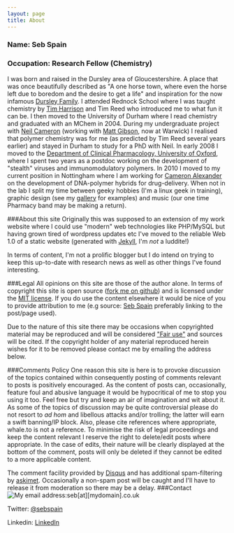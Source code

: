 ```yaml
--- 
layout: page 
title: About 
--- 
```

### Name: Seb Spain
### Occupation: Research Fellow (Chemistry) 
I was born and raised in the Dursley area of Gloucestershire. A place that was once beautifully described as "A one horse town, where even the horse left due to boredom and the desire to get a life" and inspiration for the now infamous [Dursley Family](http://en.wikipedia.org/wiki/Dursley_family#The_Dursleys). I attended Rednock School where I was taught chemistry by [Tim Harrison](http://www.chemlabs.bris.ac.uk/bios/Tim_Harrison.html) and Tim Reed who introduced me to what fun it can be. I then moved to the University of Durham where I read chemistry and graduated with an MChem in 2004. During my undergraduate project with [Neil Cameron](http://www.dur.ac.uk/chemistry/staff/profile/?id=173) (working with [Matt Gibson](http://www2.warwick.ac.uk/fac/sci/chemistry/research/gibson/),
now at Warwick) I realised that polymer chemistry was for me (as predicted by Tim Reed several years earlier) and stayed in Durham to study for a PhD with Neil. In early 2008 I moved to the [Department of Clinical Pharmacology, University of Oxford](http://www.clinpharm.ox.ac.uk/), where I spent two years as a postdoc working on the development of "stealth" viruses and immunomodulatory polymers. In 2010 I moved to my current position in Nottingham where I am working for [Cameron Alexander](http://www.nottingham.ac.uk/pharmacy/people/cameron.alexander) on the development of DNA-polymer hybrids for drug-delivery. When not in the lab I split my time between geeky hobbies (I'm a linux geek in training), graphic design (see my [gallery](http://sebspain.co.uk/gallery/ "Gallery") for examples) and music (our one time Pharmacy band may be making a return). 

###About this site
Originally this was supposed to an extension of my work website where I could use "modern" web technologies like PHP/MySQL but having grown tired of wordpress updates etc I've moved to the reliable Web 1.0 of a static website (generated with [Jekyll](http:www.jekyllrb.com), I'm *not* a luddite!)

In terms of content, I'm not a prolific blogger but I do intend on trying to keep this up-to-date with research news as well as other things I've found interesting.

###Legal
All opinions on this site are those of the author alone. In terms of copyright this site is open source ([fork me on github](http://github.com/sebspain/sebspain.github.io)) and is licensed under the [MIT license](http://http://opensource.org/licenses/MIT). If you do use the content elsewhere it would be nice of you to provide attribution to me (e.g source: [Seb Spain](http://sebspain.co.uk) preferably linking to the post/page used).

Due to the nature of this site there may be occasions when copyrighted material may be reproduced and will be considered ["Fair use"](http://en.wikipedia.org/wiki/Fair_use) and sources will be cited. If the copyright holder of any material reproduced herein wishes for it to be removed please contact me by emailing the address below. 

###Comments Policy
One reason this site is here is to provoke discussion of the topics contained within consequently posting of comments relevant to posts is positively encouraged. As the content of posts can, occasionally, feature foul and abusive language it would be hypocritical of me to stop you using it too. Feel free but try and keep an air of imagination and wit about it. As some of the topics of discussion may be quite controversial please do not resort to *ad hom* and libellous attacks 
and/or trolling; the latter will earn a swift banning/IP block. Also, please cite references where
appropriate, whale.to is not a reference. To minimise the risk of legal proceedings and keep the content relevant I reserve the right to delete/edit posts where appropriate. In the case of edits, their nature will be clearly displayed at the bottom of the comment, posts will only be deleted if they cannot be edited to a more applicable content. 

The comment facility provided by [Disqus](http://disqus.com) and has additional spam-filtering by [askimet](https://akismet.com/). Occasionally a non-spam post will be caught and I'll have to release it from moderation so there may be a delay.
###Contact
![My email address:seb[at][mydomain].co.uk](http://sebspain.co.uk/wp-content/uploads/2011/08/email.png "email me")

Twitter: [@sebspain](http://twitter.com/sebspain)

Linkedin: [LinkedIn](http://uk.linkedin.com/pub/sebastian-spain/31/516/38a)
